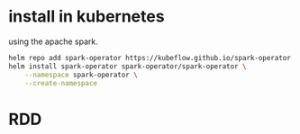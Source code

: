 # install in kubernetes
using the apache spark.
```bash
helm repo add spark-operator https://kubeflow.github.io/spark-operator 
helm install spark-operator spark-operator/spark-operator \
    --namespace spark-operator \
    --create-namespace
```

# RDD

